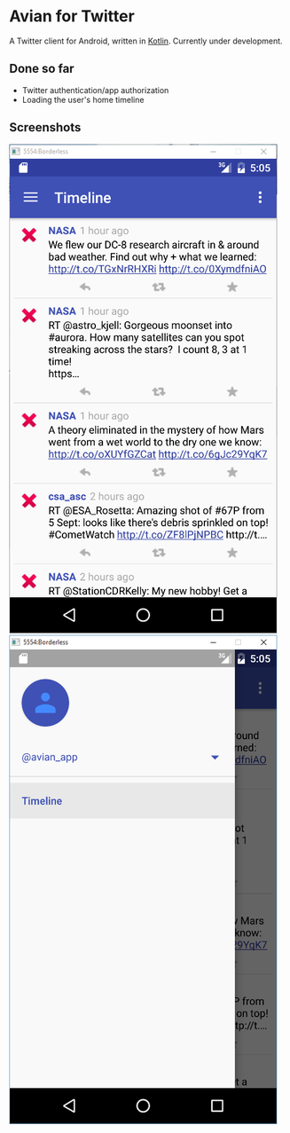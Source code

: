 Avian for Twitter
=================

A Twitter client for Android, written in [Kotlin](http://kotlinlang.org). Currently under development.

Done so far
-----------

* Twitter authentication/app authorization
* Loading the user's home timeline

Screenshots
-----------

![](screenshots/timeline.png)
![](screenshots/drawer.png)